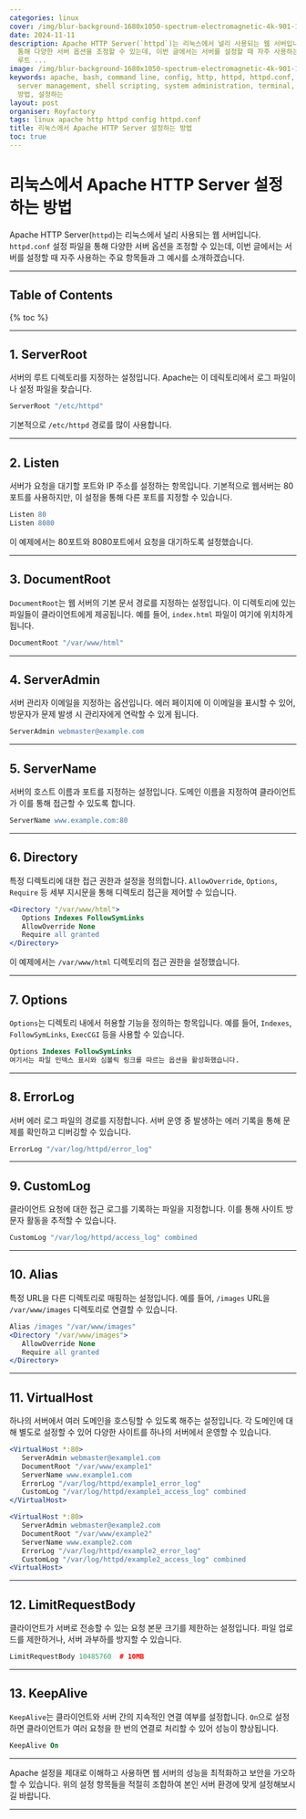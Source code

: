 ```yaml
---
categories: linux
cover: /img/blur-background-1680x1050-spectrum-electromagnetic-4k-901-1.jpg
date: 2024-11-11
description: Apache HTTP Server(`httpd`)는 리눅스에서 널리 사용되는 웹 서버입니다. `httpd.conf` 설정 파일을
  통해 다양한 서버 옵션을 조정할 수 있는데, 이번 글에서는 서버를 설정할 때 자주 사용하는 주요 항목들과 그 예시를 소개하겠습니다. --- 서버의
  루트 ...
image: /img/blur-background-1680x1050-spectrum-electromagnetic-4k-901-1.jpg
keywords: apache, bash, command line, config, http, httpd, httpd.conf, linux, server,
  server management, shell scripting, system administration, terminal, unix, 리눅스에서,
  방법, 설정하는
layout: post
organiser: Royfactory
tags: linux apache http httpd config httpd.conf
title: 리눅스에서 Apache HTTP Server 설정하는 방법
toc: true
---
```


# 리눅스에서 Apache HTTP Server 설정하는 방법

Apache HTTP Server(`httpd`)는 리눅스에서 널리 사용되는 웹 서버입니다. `httpd.conf` 설정 파일을 통해 다양한 서버 옵션을 조정할 수 있는데, 이번 글에서는 서버를 설정할 때 자주 사용하는 주요 항목들과 그 예시를 소개하겠습니다.

---
## Table of Contents

{% toc %}

---

## 1. ServerRoot
서버의 루트 디렉토리를 지정하는 설정입니다. Apache는 이 데릭토리에서 로그 파일이나 설정 파일을 찾습니다.
```apache
ServerRoot "/etc/httpd"
```
기본적으로 `/etc/httpd` 경로를 많이 사용합니다.

---

## 2. Listen
서버가 요청을 대기할 포트와 IP 주소를 설정하는 항목입니다. 기본적으로 웹서버는 80 포트를 사용하지만, 이 설정을 통해 다른 포트를 지정할 수 있습니다.
```apache
Listen 80
Listen 8080
```
이 예제에서는 80포트와 8080포트에서 요청을 대기하도록 설정했습니다.

---

## 3. DocumentRoot
`DocumentRoot`는 웹 서버의 기본 문서 경로를 지정하는 설정입니다. 이 디렉토리에 있는 파일들이 클라이언트에게 제공됩니다. 예를 들어, `index.html` 파일이 여기에 위치하게 됩니다.
```apache
DocumentRoot "/var/www/html"
```

---

## 4. ServerAdmin
서버 관리자 이메일을 지정하는 옵션입니다. 에러 페이지에 이 이메일을 표시할 수 있어, 방문자가 문제 발생 시 관리자에게 연락할 수 있게 됩니다.
```apache
ServerAdmin webmaster@example.com
```

---

## 5. ServerName
서버의 호스트 이름과 포트를 지정하는 설정입니다. 도메인 이름을 지정하여 클라이언트가 이를 통해 접근할 수 있도록 합니다.
```apache
ServerName www.example.com:80
```

---

## 6. Directory
특정 디렉토리에 대한 접근 권한과 설정을 정의합니다. `AllowOverride`, `Options`, `Require` 등 세부 지시문을 통해 디렉토리 접근을 제어할 수 있습니다.
```apache
<Directory "/var/www/html">
   Options Indexes FollowSymLinks
   AllowOverride None
   Require all granted
</Directory>
```
이 예제에서는 `/var/www/html` 디렉토리의 접근 권한을 설정했습니다.

---

## 7. Options
`Options`는 디렉토리 내에서 허용할 기능을 정의하는 항목입니다. 예를 들어, `Indexes`, `FollowSymLinks`, `ExecCGI` 등을 사용할 수 있습니다.
```apache
Options Indexes FollowSymLinks
여기서는 파일 인덱스 표시와 심볼릭 링크를 따르는 옵션을 활성화했습니다.
```

---

## 8. ErrorLog
서버 에러 로그 파일의 경로를 지정합니다. 서버 운영 중 발생하는 에러 기록을 통해 문제를 확인하고 디버깅할 수 있습니다.
```apache
ErrorLog "/var/log/httpd/error_log"
```

---

## 9. CustomLog
클라이언트 요청에 대한 접근 로그를 기록하는 파일을 지정합니다. 이를 통해 사이트 방문자 활동을 추적할 수 있습니다.
```apache
CustomLog "/var/log/httpd/access_log" combined
```

---

## 10. Alias
특정 URL을 다른 디렉토리로 매핑하는 설정입니다. 예를 들어, `/images` URL을 `/var/www/images` 디렉토리로 연결할 수 있습니다.
```apache
Alias /images "/var/www/images"
<Directory "/var/www/images">
   AllowOverride None
   Require all granted
</Directory>
```

---

## 11. VirtualHost
하나의 서버에서 여러 도메인을 호스팅할 수 있도록 해주는 설정입니다. 각 도메인에 대해 별도로 설정할 수 있어 다양한 사이트를 하나의 서버에서 운영할 수 있습니다.
```apache
<VirtualHost *:80>
   ServerAdmin webmaster@example1.com
   DocumentRoot "/var/www/example1"
   ServerName www.example1.com
   ErrorLog "/var/log/httpd/example1_error_log"
   CustomLog "/var/log/httpd/example1_access_log" combined
</VirtualHost>

<VirtualHost *:80>
   ServerAdmin webmaster@example2.com
   DocumentRoot "/var/www/example2"
   ServerName www.example2.com
   ErrorLog "/var/log/httpd/example2_error_log"
   CustomLog "/var/log/httpd/example2_access_log" combined
<VirtualHost>
```

---

## 12. LimitRequestBody
클라이언트가 서버로 전송할 수 있는 요청 본문 크기를 제한하는 설정입니다. 파일 업로드를 제한하거나, 서버 과부하를 방지할 수 있습니다.
```apache
LimitRequestBody 10485760  # 10MB
```

---

## 13. KeepAlive
`KeepAlive`는 클라이언트와 서버 간의 지속적인 연결 여부를 설정합니다. `On`으로 설정하면 클라이언트가 여러 요청을 한 번의 연결로 처리할 수 있어 성능이 향상됩니다.
```apache
KeepAlive On
```

---

Apache 설정을 제대로 이해하고 사용하면 웹 서버의 성능을 최적화하고 보안을 가오하할 수 있습니다. 위의 설정 항목들을 적절히 조합하여 본인 서버 환경에 맞게 설정해보시길 바랍니다.

---



